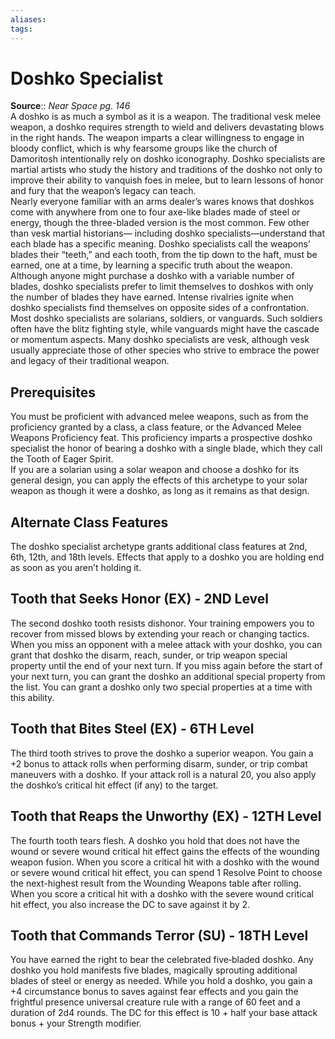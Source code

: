 ```yaml
---
aliases: 
tags: 
---
```


# Doshko Specialist

**Source**:: _Near Space pg. 146_  
A doshko is as much a symbol as it is a weapon. The traditional vesk melee weapon, a doshko requires strength to wield and delivers devastating blows in the right hands. The weapon imparts a clear willingness to engage in bloody conflict, which is why fearsome groups like the church of Damoritosh intentionally rely on doshko iconography. Doshko specialists are martial artists who study the history and traditions of the doshko not only to improve their ability to vanquish foes in melee, but to learn lessons of honor and fury that the weapon’s legacy can teach.  
Nearly everyone familiar with an arms dealer’s wares knows that doshkos come with anywhere from one to four axe-like blades made of steel or energy, though the three-bladed version is the most common. Few other than vesk martial historians— including doshko specialists—understand that each blade has a specific meaning. Doshko specialists call the weapons’ blades their “teeth,” and each tooth, from the tip down to the haft, must be earned, one at a time, by learning a specific truth about the weapon. Although anyone might purchase a doshko with a variable number of blades, doshko specialists prefer to limit themselves to doshkos with only the number of blades they have earned. Intense rivalries ignite when doshko specialists find themselves on opposite sides of a confrontation.  
Most doshko specialists are solarians, soldiers, or vanguards. Such soldiers often have the blitz fighting style, while vanguards might have the cascade or momentum aspects. Many doshko specialists are vesk, although vesk usually appreciate those of other species who strive to embrace the power and legacy of their traditional weapon.  

## Prerequisites

You must be proficient with advanced melee weapons, such as from the proficiency granted by a class, a class feature, or the Advanced Melee Weapons Proficiency feat. This proficiency imparts a prospective doshko specialist the honor of bearing a doshko with a single blade, which they call the Tooth of Eager Spirit.  
If you are a solarian using a solar weapon and choose a doshko for its general design, you can apply the effects of this archetype to your solar weapon as though it were a doshko, as long as it remains as that design.

## Alternate Class Features

The doshko specialist archetype grants additional class features at 2nd, 6th, 12th, and 18th levels. Effects that apply to a doshko you are holding end as soon as you aren’t holding it.  

## Tooth that Seeks Honor (EX) - 2ND Level

The second doshko tooth resists dishonor. Your training empowers you to recover from missed blows by extending your reach or changing tactics. When you miss an opponent with a melee attack with your doshko, you can grant that doshko the disarm, reach, sunder, or trip weapon special property until the end of your next turn. If you miss again before the start of your next turn, you can grant the doshko an additional special property from the list. You can grant a doshko only two special properties at a time with this ability.  

## Tooth that Bites Steel (EX) - 6TH Level

The third tooth strives to prove the doshko a superior weapon. You gain a +2 bonus to attack rolls when performing disarm, sunder, or trip combat maneuvers with a doshko. If your attack roll is a natural 20, you also apply the doshko’s critical hit effect (if any) to the target.  

## Tooth that Reaps the Unworthy (EX) - 12TH Level

The fourth tooth tears flesh. A doshko you hold that does not have the wound or severe wound critical hit effect gains the effects of the wounding weapon fusion. When you score a critical hit with a doshko with the wound or severe wound critical hit effect, you can spend 1 Resolve Point to choose the next-highest result from the Wounding Weapons table after rolling. When you score a critical hit with a doshko with the severe wound critical hit effect, you also increase the DC to save against it by 2.  

## Tooth that Commands Terror (SU) - 18TH Level

You have earned the right to bear the celebrated five‑bladed doshko. Any doshko you hold manifests five blades, magically sprouting additional blades of steel or energy as needed. While you hold a doshko, you gain a +4 circumstance bonus to saves against fear effects and you gain the frightful presence universal creature rule with a range of 60 feet and a duration of 2d4 rounds. The DC for this effect is 10 + half your base attack bonus + your Strength modifier.

